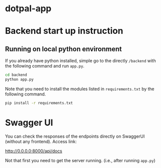 # dotpal-app

# Backend start up instruction

## Running on local python environment
If you already have python installed, simple go to the directly `/backend` with the following command and run `app.py`. 

```bash
cd backend
python app.py
```

Note that you need to install the modules listed in `requirements.txt` by the following command. 

```bash
pip install -r requirements.txt
```

# Swagger UI
You can check the responses of the endpoints directly on SwaggerUI (without any frontend).
Access link:

<a>http://0.0.0.0:8000/api/docs</a>

Not that first you need to get the server running. (i.e., after running `app.py`)
